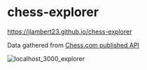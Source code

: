 # chess-explorer

https://jlambert23.github.io/chess-explorer

Data gathered from [Chess.com published API](https://www.chess.com/news/view/published-data-api)

![localhost_3000_explorer](https://user-images.githubusercontent.com/26798805/116285476-1ff65800-a75c-11eb-9b9f-15da798e2258.png)
